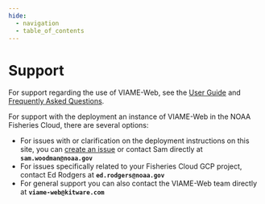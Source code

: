 ```yaml
---
hide:
  - navigation
  - table_of_contents
---
```


# Support

For support regarding the use of VIAME-Web, see the [User Guide](https://kitware.github.io/dive) and [Frequently Asked Questions](https://kitware.github.io/dive/FAQ/). 

For support with the deployment an instance of VIAME-Web in the NOAA Fisheries Cloud, there are several options:

* For issues with or clarification on the deployment instructions on this site, you can [create an issue](https://github.com/us-amlr/viame-web-noaa-gcp/issues) or contact Sam directly at **`sam.woodman@noaa.gov`**
* For issues specifically related to your Fisheries Cloud GCP project, contact Ed Rodgers at **`ed.rodgers@noaa.gov`**
* For general support you can also contact the VIAME-Web team directly at **`viame-web@kitware.com`**
